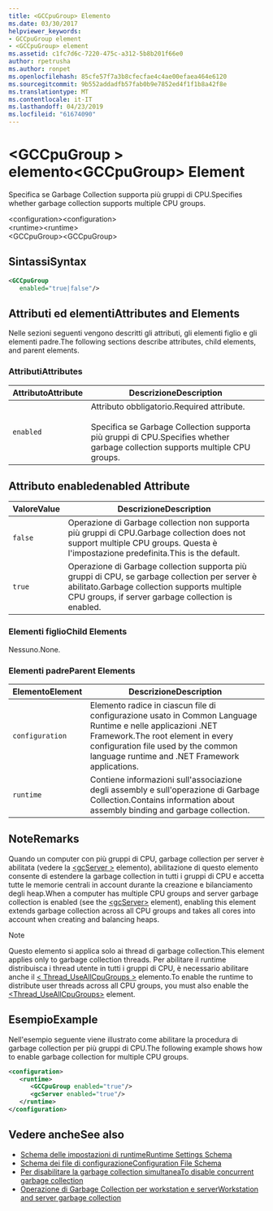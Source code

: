 ```yaml
---
title: <GCCpuGroup> Elemento
ms.date: 03/30/2017
helpviewer_keywords:
- GCCpuGroup element
- <GCCpuGroup> element
ms.assetid: c1fc7d6c-7220-475c-a312-5b8b201f66e0
author: rpetrusha
ms.author: ronpet
ms.openlocfilehash: 85cfe57f7a3b8cfecfae4c4ae00efaea464e6120
ms.sourcegitcommit: 9b552addadfb57fab0b9e7852ed4f1f1b8a42f8e
ms.translationtype: MT
ms.contentlocale: it-IT
ms.lasthandoff: 04/23/2019
ms.locfileid: "61674090"
---
```

# <a name="gccpugroup-element"></a><span data-ttu-id="f0c8a-102">\<GCCpuGroup > elemento</span><span class="sxs-lookup"><span data-stu-id="f0c8a-102">\<GCCpuGroup> Element</span></span>
<span data-ttu-id="f0c8a-103">Specifica se Garbage Collection supporta più gruppi di CPU.</span><span class="sxs-lookup"><span data-stu-id="f0c8a-103">Specifies whether garbage collection supports multiple CPU groups.</span></span>  
  
 <span data-ttu-id="f0c8a-104">\<configuration></span><span class="sxs-lookup"><span data-stu-id="f0c8a-104">\<configuration></span></span>  
<span data-ttu-id="f0c8a-105">\<runtime></span><span class="sxs-lookup"><span data-stu-id="f0c8a-105">\<runtime></span></span>  
<span data-ttu-id="f0c8a-106">\<GCCpuGroup></span><span class="sxs-lookup"><span data-stu-id="f0c8a-106">\<GCCpuGroup></span></span>  
  
## <a name="syntax"></a><span data-ttu-id="f0c8a-107">Sintassi</span><span class="sxs-lookup"><span data-stu-id="f0c8a-107">Syntax</span></span>  
  
```xml  
<GCCpuGroup    
   enabled="true|false"/>  
```  
  
## <a name="attributes-and-elements"></a><span data-ttu-id="f0c8a-108">Attributi ed elementi</span><span class="sxs-lookup"><span data-stu-id="f0c8a-108">Attributes and Elements</span></span>  
 <span data-ttu-id="f0c8a-109">Nelle sezioni seguenti vengono descritti gli attributi, gli elementi figlio e gli elementi padre.</span><span class="sxs-lookup"><span data-stu-id="f0c8a-109">The following sections describe attributes, child elements, and parent elements.</span></span>  
  
### <a name="attributes"></a><span data-ttu-id="f0c8a-110">Attributi</span><span class="sxs-lookup"><span data-stu-id="f0c8a-110">Attributes</span></span>  
  
|<span data-ttu-id="f0c8a-111">Attributo</span><span class="sxs-lookup"><span data-stu-id="f0c8a-111">Attribute</span></span>|<span data-ttu-id="f0c8a-112">Descrizione</span><span class="sxs-lookup"><span data-stu-id="f0c8a-112">Description</span></span>|  
|---------------|-----------------|  
|`enabled`|<span data-ttu-id="f0c8a-113">Attributo obbligatorio.</span><span class="sxs-lookup"><span data-stu-id="f0c8a-113">Required attribute.</span></span><br /><br /> <span data-ttu-id="f0c8a-114">Specifica se Garbage Collection supporta più gruppi di CPU.</span><span class="sxs-lookup"><span data-stu-id="f0c8a-114">Specifies whether garbage collection supports multiple CPU groups.</span></span>|  
  
## <a name="enabled-attribute"></a><span data-ttu-id="f0c8a-115">Attributo enabled</span><span class="sxs-lookup"><span data-stu-id="f0c8a-115">enabled Attribute</span></span>  
  
|<span data-ttu-id="f0c8a-116">Valore</span><span class="sxs-lookup"><span data-stu-id="f0c8a-116">Value</span></span>|<span data-ttu-id="f0c8a-117">Descrizione</span><span class="sxs-lookup"><span data-stu-id="f0c8a-117">Description</span></span>|  
|-----------|-----------------|  
|`false`|<span data-ttu-id="f0c8a-118">Operazione di Garbage collection non supporta più gruppi di CPU.</span><span class="sxs-lookup"><span data-stu-id="f0c8a-118">Garbage collection does not support multiple CPU groups.</span></span> <span data-ttu-id="f0c8a-119">Questa è l'impostazione predefinita.</span><span class="sxs-lookup"><span data-stu-id="f0c8a-119">This is the default.</span></span>|  
|`true`|<span data-ttu-id="f0c8a-120">Operazione di Garbage collection supporta più gruppi di CPU, se garbage collection per server è abilitato.</span><span class="sxs-lookup"><span data-stu-id="f0c8a-120">Garbage collection supports multiple CPU groups, if server garbage collection is enabled.</span></span>|  
  
### <a name="child-elements"></a><span data-ttu-id="f0c8a-121">Elementi figlio</span><span class="sxs-lookup"><span data-stu-id="f0c8a-121">Child Elements</span></span>  
 <span data-ttu-id="f0c8a-122">Nessuno.</span><span class="sxs-lookup"><span data-stu-id="f0c8a-122">None.</span></span>  
  
### <a name="parent-elements"></a><span data-ttu-id="f0c8a-123">Elementi padre</span><span class="sxs-lookup"><span data-stu-id="f0c8a-123">Parent Elements</span></span>  
  
|<span data-ttu-id="f0c8a-124">Elemento</span><span class="sxs-lookup"><span data-stu-id="f0c8a-124">Element</span></span>|<span data-ttu-id="f0c8a-125">Descrizione</span><span class="sxs-lookup"><span data-stu-id="f0c8a-125">Description</span></span>|  
|-------------|-----------------|  
|`configuration`|<span data-ttu-id="f0c8a-126">Elemento radice in ciascun file di configurazione usato in Common Language Runtime e nelle applicazioni .NET Framework.</span><span class="sxs-lookup"><span data-stu-id="f0c8a-126">The root element in every configuration file used by the common language runtime and .NET Framework applications.</span></span>|  
|`runtime`|<span data-ttu-id="f0c8a-127">Contiene informazioni sull'associazione degli assembly e sull'operazione di Garbage Collection.</span><span class="sxs-lookup"><span data-stu-id="f0c8a-127">Contains information about assembly binding and garbage collection.</span></span>|  
  
## <a name="remarks"></a><span data-ttu-id="f0c8a-128">Note</span><span class="sxs-lookup"><span data-stu-id="f0c8a-128">Remarks</span></span>  
 <span data-ttu-id="f0c8a-129">Quando un computer con più gruppi di CPU, garbage collection per server è abilitata (vedere la [ \<gcServer >](../../../../../docs/framework/configure-apps/file-schema/runtime/gcserver-element.md) elemento), abilitazione di questo elemento consente di estendere la garbage collection in tutti i gruppi di CPU e accetta tutte le memorie centrali in account durante la creazione e bilanciamento degli heap.</span><span class="sxs-lookup"><span data-stu-id="f0c8a-129">When a computer has multiple CPU groups and server garbage collection is enabled (see the [\<gcServer>](../../../../../docs/framework/configure-apps/file-schema/runtime/gcserver-element.md) element), enabling this element extends garbage collection across all CPU groups and takes all cores into account when creating and balancing heaps.</span></span>  
  
> [!NOTE]
>  <span data-ttu-id="f0c8a-130">Questo elemento si applica solo ai thread di garbage collection.</span><span class="sxs-lookup"><span data-stu-id="f0c8a-130">This element applies only to garbage collection threads.</span></span> <span data-ttu-id="f0c8a-131">Per abilitare il runtime distribuisca i thread utente in tutti i gruppi di CPU, è necessario abilitare anche il [< Thread_UseAllCpuGroups >](../../../../../docs/framework/configure-apps/file-schema/runtime/thread-useallcpugroups-element.md) elemento.</span><span class="sxs-lookup"><span data-stu-id="f0c8a-131">To enable the runtime to distribute user threads across all CPU groups, you must also enable the [<Thread_UseAllCpuGroups>](../../../../../docs/framework/configure-apps/file-schema/runtime/thread-useallcpugroups-element.md) element.</span></span>  
  
## <a name="example"></a><span data-ttu-id="f0c8a-132">Esempio</span><span class="sxs-lookup"><span data-stu-id="f0c8a-132">Example</span></span>  
 <span data-ttu-id="f0c8a-133">Nell'esempio seguente viene illustrato come abilitare la procedura di garbage collection per più gruppi di CPU.</span><span class="sxs-lookup"><span data-stu-id="f0c8a-133">The following example shows how to enable garbage collection for multiple CPU groups.</span></span>  
  
```xml  
<configuration>  
   <runtime>  
      <GCCpuGroup enabled="true"/>  
      <gcServer enabled="true"/>  
   </runtime>  
</configuration>  
```  
  
## <a name="see-also"></a><span data-ttu-id="f0c8a-134">Vedere anche</span><span class="sxs-lookup"><span data-stu-id="f0c8a-134">See also</span></span>

- [<span data-ttu-id="f0c8a-135">Schema delle impostazioni di runtime</span><span class="sxs-lookup"><span data-stu-id="f0c8a-135">Runtime Settings Schema</span></span>](../../../../../docs/framework/configure-apps/file-schema/runtime/index.md)
- [<span data-ttu-id="f0c8a-136">Schema dei file di configurazione</span><span class="sxs-lookup"><span data-stu-id="f0c8a-136">Configuration File Schema</span></span>](../../../../../docs/framework/configure-apps/file-schema/index.md)
- [<span data-ttu-id="f0c8a-137">Per disabilitare la garbage collection simultanea</span><span class="sxs-lookup"><span data-stu-id="f0c8a-137">To disable concurrent garbage collection</span></span>](gcconcurrent-element.md#to-disable-background-garbage-collection)
- [<span data-ttu-id="f0c8a-138">Operazione di Garbage Collection per workstation e server</span><span class="sxs-lookup"><span data-stu-id="f0c8a-138">Workstation and server garbage collection</span></span>](../../../../../docs/standard/garbage-collection/fundamentals.md#workstation_and_server_garbage_collection)
